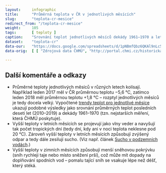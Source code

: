 ```yaml
---
layout:     infographic
title:      "Průměrná teplota v ČR v jednotlivých měsících"
slug:       "teplota-cr-mesice"
redirect_from: "/teplota-cr-mesice"
weight:     105
tags:       [ teploty ]
caption:    "Srovnání teplot jednotlivých měsíců dekády 1961–1970 a let 2010–2019. Průměrná roční teplota se od roku 1961 zvýšila o 2 °C, ale oteplení se v různých měsících liší, například v květnu se teplota zvýšila o 1,4 °C. Největší změny v teplotě se udály v prosinci, lednu, červenci a srpnu."
dataset:    "teplota-cr"
data-our:   "https://docs.google.com/spreadsheets/d/1pNBmfQbz6QKAl9nLc5RnoLrJMFrCSxzk_KOY4Ns7xTY/edit?usp=sharing"
data-orig:	[ [ "Zdrojová data ČHMÚ", "http://portal.chmi.cz/historicka-data/pocasi/uzemni-teploty" ] ]

---
```


## Další komentáře a odkazy

* Průměrné teploty jednotlivých měsíců v různých letech kolísají. Například leden 2017 měl v ČR průměrnou teplotu −5,6 °C, zatímco leden 2018 měl průměrnou teplotu +1,8 °C – rozptyl jednotlivých měsíců je tedy docela velký. Vypočtené [trendy teplot pro jednotlivé měsíce](/infografiky/trend-teplot-cr) ukazují podobné výsledky jako srovnání průměrných teplot posledních deseti let (2010–2019) a dekády 1961–1970 (tzn. nejstarších měření, která <glossary id="chmu">ČHMÚ</glossary> poskytuje).
* Vyšší teploty v letních měsících se projevují jako vlny veder a navyšují tak počet tropických dní (tedy dní, kdy ani v noci teplota neklesne pod 20 °C). Zároveň vyšší teploty v letních měsících způsobují zvýšený odpar a tedy dále zesilují sucho. (Viz např. článek [Sucho v podzemních vodách](https://www.vtei.cz/2015/08/hydrologicke-sucho-v-podzemnich-vodach/).)
* Vyšší teploty v zimních měsících způsobují menší sněhovou pokrývku (sníh rychleji taje nebo místo sněžení prší), což může mít dopady na doplňování spodních vod – pomalu tající sníh se vsakuje lépe než déšť, který stéká.
